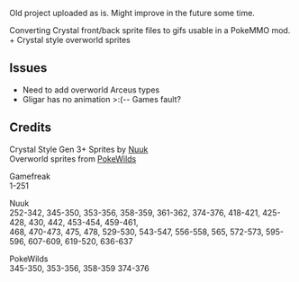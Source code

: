 Old project uploaded as is. Might improve in the future some time.

Converting Crystal front/back sprite files to gifs usable in a PokeMMO mod.  
\+ Crystal style overworld sprites

## Issues  
- Need to add overworld Arceus types  
- Gligar has no animation >:(-- Games fault?  

## Credits  
Crystal Style Gen 3+ Sprites by [Nuuk](https://twitter.com/nuukiie?lang=en)  
Overworld sprites from [PokeWilds](https://github.com/SheerSt/pokewilds)

Gamefreak  
1-251

Nuuk  
252-342, 345-350, 353-356, 358-359, 361-362, 374-376, 418-421, 425-428, 430, 442, 453-454, 459-461,  
468, 470-473, 475, 478, 529-530, 543-547, 556-558, 565, 572-573, 595-596, 607-609, 619-520, 636-637

PokeWilds  
345-350, 353-356, 358-359 374-376